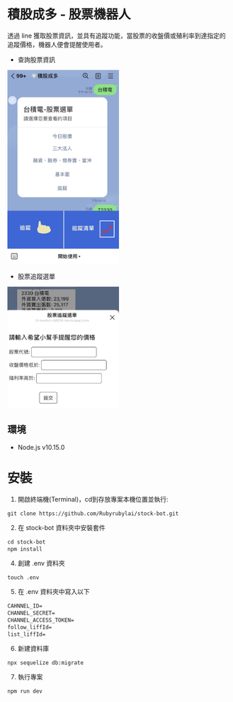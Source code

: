 # 積股成多 - 股票機器人
透過 line 獲取股票資訊，並具有追蹤功能，當股票的收盤價或殖利率到達指定的追蹤價格，機器人便會提醒使用者。

+ 查詢股票資訊
<img src="https://github.com/Rubyrubylai/stock-bot/blob/master/message.jpg" width="50%"/>

+ 股票追蹤選單
<img src="https://github.com/Rubyrubylai/stock-bot/blob/master/liff.jpg" width="50%"/>

## 環境
+ Node.js v10.15.0

# 安裝
1. 開啟終端機(Terminal)，cd到存放專案本機位置並執行:
```
git clone https://github.com/Rubyrubylai/stock-bot.git
```
2. 在 stock-bot 資料夾中安裝套件
```
cd stock-bot
npm install
```
4. 創建 .env 資料夾
```
touch .env
```
5. 在 .env 資料夾中寫入以下
```
CAHNNEL_ID=
CHANNEL_SECRET=
CHANNEL_ACCESS_TOKEN=
follow_liffId=
list_liffId=
```
6. 新建資料庫
```
npx sequelize db:migrate
```
7. 執行專案
```
npm run dev
```